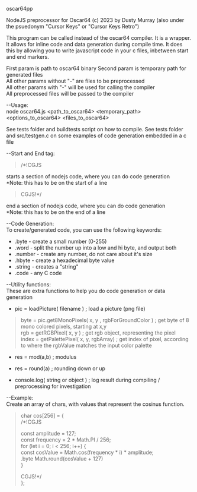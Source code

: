 oscar64pp

NodeJS preprocessor for Oscar64
(c) 2023 by Dusty Murray (also under the psuedonym "Cursor Keys" or "Cursor Keys Retro")

This program can be called instead of the oscar64 compiler.
It is a wrapper.  It allows for inline code and data generation during compile time.
It does this by allowing you to write javascript code in your c files, inbetween start and end markers.

First param is path to oscar64 binary 
Second param is temporary path for generated files  
All other params without "-" are files to be preprocessed  
All other params with "-" will be used for calling the compiler  
All preprocessed files will be passed to the compiler  
    
--Usage:  
node oscar64.js <path_to_oscar64> <temporary_path> <options_to_oscar64> <files_to_oscar64>

See tests folder and buildtests script on how to compile.
See tests folder and src/testgen.c on some examples of code generation embedded in a c file

--Start and End tag:  
>/*!CGJS

starts a section of nodejs code, where you can do code generation  
*Note: this has to be on the start of a line  
>CGJS!\*/

end a section of nodejs code, where you can do code generation  
*Note: this has to be on the end of a line  

--Code Generation:  
To create/generated code, you can use the following keywords:  
* .byte     - create a small number (0-255)  
* .word     - split the number up into a low and hi byte, and output both  
* .number   - create any number, do not care about it's size  
* .hbyte    - create a hexadecimal byte value  
* .string   - creates a "string"    
* .code     - any C code  
  
--Utility functions:  
These are extra functions to help you do code generation or data generation  

* pic = loadPicture( filename )  ; load a picture (png file)  
> byte = pic.get8MonoPixels( x, y , rgbForGroundColor )   ; get byte of 8 mono colored pixels, starting at x,y    
> rgb = getRGBPixel( x, y )                               ; get rgb object, representing the pixel    
> index = getPalettePixel( x, y, rgbArray)                ; get index of pixel, according to where the rgbValue matches the input color palette    
  
* res = mod(a,b)                                        ; modulus    
* res = round(a)                                        ; rounding down or up  
  
* console.log( string or object )                       ; log result during compiling / preprocessing for investigation  
  
--Example:  
Create an array of chars, with values that represent the cosinus function.  
  
>char cos[256] = {  
>/*!CGJS  
>  
>  const amplitude = 127;   
>  const frequency = 2 * Math.PI / 256;   
>  for (let i = 0; i < 256; i++) {  
>    const cosValue = Math.cos(frequency * i) * amplitude;  
>    .byte Math.round(cosValue + 127)  
>  }  
>  
>CGJS!*/  
>};  
